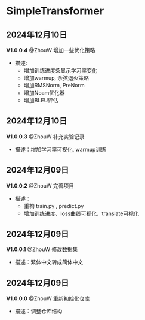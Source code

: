 # SimpleTransformer

## 2024年12月10日

**V1.0.0.4** @ZhouW 增加一些优化策略

- 描述: 
  - 增加训练进度条显示学习率变化
  - 增加warmup, 余弦退火策略
  - 增加RMSNorm, PreNorm
  - 增加Noam优化器
  - 增加BLEU评估

## 2024年12月10日

**V1.0.0.3** @ZhouW 补充实验记录

- 描述：增加学习率可视化, warmup训练

## 2024年12月09日

**V1.0.0.2** @ZhouW 完善项目

- 描述：
  - 重构 train.py , predict.py
  - 增加训练进度、loss曲线可视化、translate可视化

## 2024年12月09日

**V1.0.0.1** @ZhouW 修改数据集

- 描述：繁体中文转成简体中文

## 2024年12月09日

**V1.0.0.0** @ZhouW 重新初始化仓库

- 描述：调整仓库结构